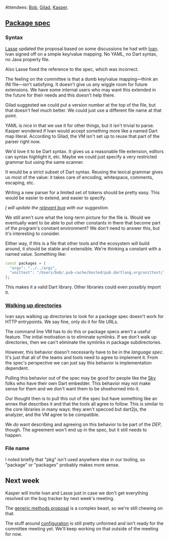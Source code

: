 Attendees: [Bob][], [Gilad][], [Kasper][].

[bob]: https://github.com/munificent
[gilad]: https://github.com/gbracha
[kasper]: https://github.com/kasperl

## [Package spec]

[package spec]: https://github.com/dart-lang/dart_enhancement_proposals/issues/5

### Syntax

[Lasse][] updated the proposal based on some discussions he had with [Ivan][].
Ivan signed off on a simple key/value mapping. No YAML, no Dart syntax, no Java
property file.

[lasse]: https://github.com/lrhn
[ivan]: https://github.com/iposva-google

Also Lasse fixed the reference to the spec, which was incorrect.

The feeling on the committee is that a dumb key/value mapping&mdash;think an
INI file&mdash;isn't satisfying. It doesn't give us any wiggle room for future
extensions. We have some internal users who may want this extended in the
future for their needs and this doesn't help there.

Gilad suggested we could put a version number at the top of the file, but that
doesn't feel much better. We could just use a different file name at that
point.

YAML is nice in that we use it for other things, but it isn't trivial to parse.
Kasper wondered if Ivan would accept something more like a named Dart map
literal. According to Gilad, the VM isn't set up to reuse that part of the
parser right now.

We'd love it to be Dart syntax. It gives us a reasonable file extension,
editors can syntax highlight it, etc. Maybe we could just specify a very
restricted grammar but using the same scanner.

It would be a strict subset of Dart syntax. Reusing the lexical grammar gives
us most of the value: it takes care of encoding, whitespace, comments,
escaping, etc.

Writing a new parser for a limited set of tokens should be pretty easy. This
would be easier to extend, and easier to specify.

*[I][bob] will update the [relevant bug][syntax bug] with our suggestion.*

[syntax bug]: https://github.com/lrhn/dep-pkgspec/issues/1

We still aren't sure what the long-term picture for the file is. Would we
eventually want to be able to put other constants in there that become part of
the program's constant environment? We don't need to answer this, but it's
interesting to consider.

Either way, if this is a file that other tools and the ecosystem will build
around, it should be stable and extensible. We're thinking a constant with a
named value. Something like:

```dart
const packages = {
  "args": "../../args",
  "unittest": "/Users/bob/.pub-cache/hosted/pub.dartlang.org/unittest/lib/"
};
```

This makes it a valid Dart library. Other libraries could even possibly import
it.

### [Walking up directories][dirs]

[dirs]: https://github.com/lrhn/dep-pkgspec/issues/3

Ivan says walking up directories to look for a package spec doesn't work for
HTTP entrypoints. We say fine, only do it for file URLs.

The command line VM has to do this or package specs aren't a useful feature.
The initial motivation is to eliminate symlinks. If we don't walk up
directories, then we can't eliminate the symlinks in package subdirectories.

However, this behavior doesn't necessarily have to be in the *language spec*.
It's just that all of the teams and tools need to agree to implement it. From
the spec's perspective we can just say this behavior is implementation
dependent.

Pulling this behavior out of the spec may be good for people like the [Sky][]
folks who have their own Dart embedder. This behavior may not make sense for
them and we don't want them to be shoehorned into it.

[sky]: https://github.com/domokit/sky_sdk/

Our thought then is to pull this out of the spec but have something like an
annex that describes it and that the tools all agree to follow. This is similar
to the core libraries in many ways: they aren't specced but dart2js, the
analyzer, and the VM agree to be compatible.

We *do* want describing and agreeing on this behavior to be part of the *DEP*,
though. The agreement won't end up in the spec, but it still needs to happen.

### File name

I noted briefly that "pkg" isn't used anywhere else in our tooling, so
"package" or "packages" probably makes more sense.

## Next week

Kasper will invite Ivan and Lasse just in case we don't get everything resolved
on the bug tracker by next week's meeting.

The [generic methods proposal][] is a complex beast, so we're still chewing on
that.

The stuff around [configuration][] is still pretty unformed and isn't ready for
the committee meeting yet. We'll keep working on that outside of the meeting
for now.

[generic methods proposal]: https://github.com/dart-lang/dart_enhancement_proposals/issues/22
[configuration]: https://github.com/dart-lang/dart_enhancement_proposals/issues/6
